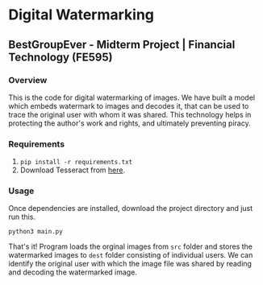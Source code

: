 # Digital Watermarking 
## BestGroupEver - Midterm Project | Financial Technology (FE595)

### Overview
This is the code for digital watermarking of images. We have built a model which embeds watermark to images and decodes it, that can be used to trace the original user with whom it was shared. This technology helps in protecting the author's work and rights, and ultimately preventing piracy.

### Requirements
1. `pip install -r requirements.txt`
2. Download Tesseract from [here](https://github.com/tesseract-ocr/tesseract/wiki/Downloads).

### Usage
Once dependencies are installed, download the project directory and just run this.

`python3 main.py`

That's it! Program loads the orginal images from `src` folder and stores the watermarked images to `dest` folder consisting of individual users. We can identify the original user with which the image file was shared by reading and decoding the watermarked image.

